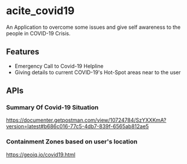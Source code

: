 # acite_covid19

An Application to overcome some issues and give self awareness to the people in COVID-19 Crisis.

## Features

-   Emergency Call to Covid-19 Helpline
-   Giving details to current COVID-19's Hot-Spot areas near to the user

## APIs

### Summary Of Covid-19 Situation

https://documenter.getpostman.com/view/10724784/SzYXXKmA?version=latest#b686c016-77c5-4db7-839f-6565ab812ae5

### Containment Zones based on user's location

https://geoiq.io/covid19.html

